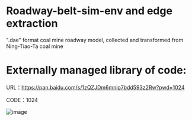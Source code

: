 # Roadway-belt-sim-env and edge extraction
".dae" format coal mine roadway model, collected and transformed from Ning-Tiao-Ta coal mine

# Externally managed library of code: 

  URL：https://pan.baidu.com/s/1zQZJDm6mnip7bdd593z2Rw?pwd=1024 
  
  CODE：1024 

  ![image](https://github.com/ChenxuanHuang2000/Roadway-belt-sim-env-edge-extraction/blob/main/Externally%20managed%20library.png)
